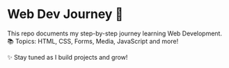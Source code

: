 # Web Dev Journey 🚀

This repo documents my step-by-step journey learning Web Development.  
📚 Topics: HTML, CSS, Forms, Media, JavaScript and more!


✨ Stay tuned as I build projects and grow!
